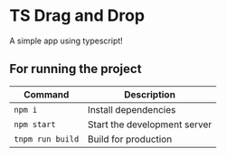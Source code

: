 # TS Drag and Drop

A simple app using typescript!

## For running the project

| Command          | Description                  |
| ---------------- | ---------------------------- |
| `npm i`          | Install dependencies         |
| `npm start`      | Start the development server |
| `tnpm run build` | Build for production         |
